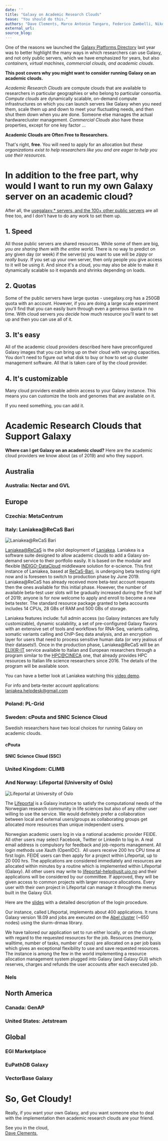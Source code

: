 ```yaml
---
date: ''
title: "Galaxy on Academic Research Clouds"
tease: "You should do this."
authors: "Dave Clements, Marco Antonio Tangaro, Federico Zambelli, Nikolay Aleksandrov Vazov"
external_url: 
source_blog: 
---
```


One of the reasons we launched the [Galaxy Platforms Directory](/src/use/index.md) last year was to better highlight the many ways in which researchers can use Galaxy, and not only public servers, which we have emphasized for years, but also  *containers, virtual machines, commercial clouds, and  academic clouds*.

**This post covers why you might want to consider running Galaxy on an academic clouds.**

*Academic Research Clouds* are compute clouds that are available to researchers in particular geographies or who belong to particular consortia.  *Compute clouds* are dynamically scalable, on-demand compute infrastructures on which you can launch servers like Galaxy when you need them, scale them up and down to meet your fluctuating needs, and then shut them down when you are done.  Someone else manages the actual hardwarecluster management.  *Commercial Clouds* also have these properties, except for one key factor ...

**Academic Clouds are Often Free to Researchers.**

That's right, **free**.  You will need to apply for an allocation but *these organizations exist to help researchers like you and are eager to help you use their resources.*

# In addition to the free part, why would I want to run my own Galaxy server on an academic cloud?

After all, the [usegalaxy.* servers, and the 100+ other public servers](/src/use/index.md) are all free too, and I don't have to do any work to set them up.

## 1. Speed

All those public servers are shared resources.  While some of them are big, *you are sharing them with the entire world.*  There is no way to predict on any given day (or week) if the server(s) you want to use will be *zippy* or *really busy*. If you set up your own server, then only people you give access to it will be using it.  And since it's a cloud, you may also be able to make it dynamically scalable so it expands and shrinks depending on loads.

## 2. Quotas

Some of the public servers have large quotas - usegalaxy.org has a 250GB quota with an account.  However, if you are doing a large scale experiment you'll find that you can easily burn through even a generous quota in no time.  With cloud servers *you decide* how much resource you'll want to set up and then you can use all of it.

## 3. It's easy

All of the academic cloud providers described here have preconfigured Galaxy images that you can bring up on their cloud with varying capacities.  You don't need to figure out what disk to buy or how to set up cluster management software. All that is taken care of by the cloud provider.

## 4. It's customizable

Many cloud providers enable admin access to your Galaxy instance.  This means you can customize the tools and genomes that are available on it.

If you need something, you can add it.

# Academic Research Clouds that Support Galaxy

**Where can I get Galaxy on an academic cloud?**  Here are the academic cloud providers we know about (as of 2019) and who they support.

## Australia

### Australia: Nectar and GVL

## Europe

### Czechia: MetaCentrum

### Italy: Laniakea@ReCaS Bari

<img class="float-right" src="/src/use/laniakea-indigo-datacloud/laniakea-indigo-datacloud.png" alt="Laniakea@ReCaS Bari" style="max-width: 240px" />

[Laniakea@ReCaS](https://elixir-italy-science-gateway.cloud.ba.infn.it/) is the pilot deployment of [Laniakea](https://www.biorxiv.org/content/early/2018/12/04/472464). Laniakea is a software suite designed to allow academic clouds to add a Galaxy on-demand service to their portfolio easily. It is based on the modular and flexible [INDIGO-DataCloud](https://www.indigo-datacloud.eu/) middleware solution for e-science. This first instance of Laniakea, based at [ReCaS-Bari](https://www.recas-bari.it/index.php/en/), is undergoing beta testing right now and is foreseen to switch to production phase by June 2019. Laniakea@ReCaS has already received more beta-test account requests then the ones available for this initial phase. However, the number of available beta-test user slots will be gradually increased during the first half of 2019; anyone is for now welcome to apply and enroll to become a new beta tester. The standard resource package granted to beta accounts includes 14 CPUs, 28 GBs of RAM and 500 GBs of storage. 

Laniakea features include: full admin access (so Galaxy instances are fully customizable), dynamic scalability, a set of pre-configured Galaxy flavors with an extensive set of tools and workflows for RNA-Seq, variants calling, somatic variants calling and ChIP-Seq data analysis, and an encryption layer for users that need to process sensitive human data (or very jealous of their datasets!). Once in the production phase, Laniakea@ReCaS will be an [ELIXIR-IT](http://elixir-italy.org/en/) service available to Italian and European researchers through a program similar to the [HPC@CINECA](https://drive.google.com/file/d/0B9G1T7Qh3zvCRTdyNkJDOFpzbDQ/view?usp=sharing) one, that already provides HPC resources to Italian life science researchers since 2016. The details of the program will be available soon.

You can have a better look at Laniakea watching this [video demo](https://www.youtube.com/watch?v=rub3skcs84Q).

For info and beta-tester account applications: laniakea.helpdesk@gmail.com

### Poland: PL-Grid



### Sweden: cPouta and SNIC Science Cloud

Swedish researchers have two local choices for running Galaxy on academic clouds.

#### cPouta

#### SNIC Science Cloud (SSC)

### United Kingdom: CLIMB

### And Norway: Lifeportal (University of Oslo)

<img class="float-right" src="/src/use/lifeportal-oslo/lifeportal.png" alt="Lifeportal at University of Oslo" style="max-width: 300px" />

The [Lifeportal](https://lifeportal.uio.no) is a Galaxy instance to satisfy the computational needs of the Norwegian research community in life sciences but also of any other user willing to use the service. We would definitely prefer a collaboration between local and external users/groups as collaborating groups get allocated more resources than unique independent users.

Norwegian academic users log in via a national academic provider FEIDE. All other users may select Facebook, Twitter or Linkedin to log in. A real email address is compulsory for feedback and job-reports management. All login methods use Xauth (OpenIDC).  All users receive 200 hrs CPU time at first login. FEIDE users can then apply for a project within Lifeportal, up to 20 000 hrs. The applications are considered immediately and resources are allocated within minutes by a routine which is implemented within Lifeportal (Galaxy). All other users may write to lifeportal-help@usit.uio.no and their applications will be considered by our committee. If approved, they will be given access to common projects with larger resource allocations. Every user with their own project in Lifeportal can manage it through the menus built in the Galaxy GUI.

Here are the [slides](https://drive.google.com/open?id=1Hdi9cV49FJ7eL4XrnJXs5kNIs68y4HJ3) with a detailed description of the login procedure.

Our instance, called Lifeportal, implements about 400 applications. It runs Galaxy version 18.09 and jobs are executed on the [Abel cluster](https://www.uio.no/english/services/it/research/hpc/abel/more/) (~650 nodes) using the slurm-drmaa library.

We have tailored our application set to run either locally, or on the cluster with regard to the requested resources for the job. Resources (memory, walltime, number of tasks, number of cpus) are allocated on a per job basis which gives an exceptional flexibility to use and save requested resources. The instance is among the few in the world implementing a resource allocation management system plugged into Galaxy (and Galaxy GUI) which reserves, charges and refunds the user accounts after each executed job.

### Nels

## North America

### Canada: GenAP

### United States: Jetstream

## Global

### EGI Marketplace

### EuPathDB Galaxy

### VectorBase Galaxy

# So, Get Cloudy!

Really, if you want your own Galaxy, and you want someone else to deal with the implementation then academic research clouds are your friend.

See you in the cloud,<br />
[Dave Clements](/src/people/dave-clements/index.md), 

